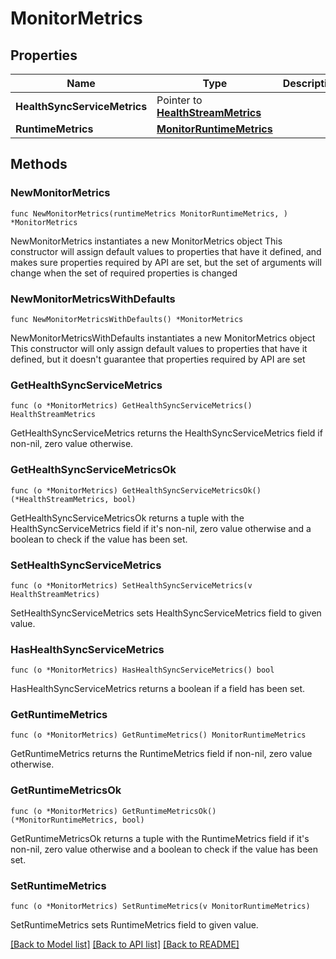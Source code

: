 # MonitorMetrics

## Properties

Name | Type | Description | Notes
------------ | ------------- | ------------- | -------------
**HealthSyncServiceMetrics** | Pointer to [**HealthStreamMetrics**](HealthStreamMetrics.md) |  | [optional] 
**RuntimeMetrics** | [**MonitorRuntimeMetrics**](MonitorRuntimeMetrics.md) |  | 

## Methods

### NewMonitorMetrics

`func NewMonitorMetrics(runtimeMetrics MonitorRuntimeMetrics, ) *MonitorMetrics`

NewMonitorMetrics instantiates a new MonitorMetrics object
This constructor will assign default values to properties that have it defined,
and makes sure properties required by API are set, but the set of arguments
will change when the set of required properties is changed

### NewMonitorMetricsWithDefaults

`func NewMonitorMetricsWithDefaults() *MonitorMetrics`

NewMonitorMetricsWithDefaults instantiates a new MonitorMetrics object
This constructor will only assign default values to properties that have it defined,
but it doesn't guarantee that properties required by API are set

### GetHealthSyncServiceMetrics

`func (o *MonitorMetrics) GetHealthSyncServiceMetrics() HealthStreamMetrics`

GetHealthSyncServiceMetrics returns the HealthSyncServiceMetrics field if non-nil, zero value otherwise.

### GetHealthSyncServiceMetricsOk

`func (o *MonitorMetrics) GetHealthSyncServiceMetricsOk() (*HealthStreamMetrics, bool)`

GetHealthSyncServiceMetricsOk returns a tuple with the HealthSyncServiceMetrics field if it's non-nil, zero value otherwise
and a boolean to check if the value has been set.

### SetHealthSyncServiceMetrics

`func (o *MonitorMetrics) SetHealthSyncServiceMetrics(v HealthStreamMetrics)`

SetHealthSyncServiceMetrics sets HealthSyncServiceMetrics field to given value.

### HasHealthSyncServiceMetrics

`func (o *MonitorMetrics) HasHealthSyncServiceMetrics() bool`

HasHealthSyncServiceMetrics returns a boolean if a field has been set.

### GetRuntimeMetrics

`func (o *MonitorMetrics) GetRuntimeMetrics() MonitorRuntimeMetrics`

GetRuntimeMetrics returns the RuntimeMetrics field if non-nil, zero value otherwise.

### GetRuntimeMetricsOk

`func (o *MonitorMetrics) GetRuntimeMetricsOk() (*MonitorRuntimeMetrics, bool)`

GetRuntimeMetricsOk returns a tuple with the RuntimeMetrics field if it's non-nil, zero value otherwise
and a boolean to check if the value has been set.

### SetRuntimeMetrics

`func (o *MonitorMetrics) SetRuntimeMetrics(v MonitorRuntimeMetrics)`

SetRuntimeMetrics sets RuntimeMetrics field to given value.



[[Back to Model list]](../README.md#documentation-for-models) [[Back to API list]](../README.md#documentation-for-api-endpoints) [[Back to README]](../README.md)


